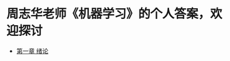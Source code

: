周志华老师《机器学习》的个人答案，欢迎探讨
====
* [第一章 绪论](https://github.com/CSU-NXY/Machine-Learning-book-assignments/blob/master/%E7%AC%AC%E4%B8%80%E7%AB%A0/%E7%AC%AC%E4%B8%80%E7%AB%A0%20%E7%BB%AA%E8%AE%BA.ipynb)
